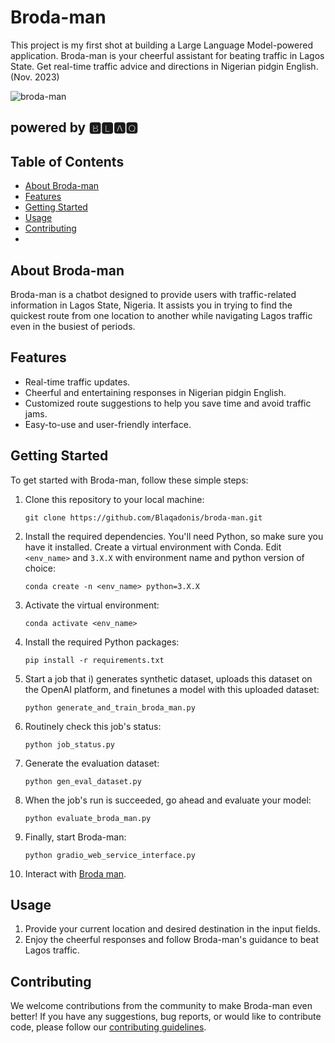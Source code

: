 # Broda-man

This project is my first shot at building a Large Language Model-powered application. Broda-man is your cheerful assistant for beating traffic in Lagos State. Get real-time traffic advice and directions in Nigerian pidgin English. (Nov. 2023)

![broda-man](https://github.com/Blaqadonis/broda-man/assets/100685852/df9e6402-c88f-4a56-96e9-6555e612547e)
## powered by 🅱🅻🅰🆀




## Table of Contents

- [About Broda-man](#about-broda-man)
- [Features](#features)
- [Getting Started](#getting-started)
- [Usage](#usage)
- [Contributing](#contributing)
- 


## About Broda-man

Broda-man is a chatbot designed to provide users with traffic-related information in Lagos State, Nigeria. It assists you in trying to find the quickest route from one location to another while navigating Lagos traffic even in the busiest of periods.

## Features

- Real-time traffic updates.
- Cheerful and entertaining responses in Nigerian pidgin English.
- Customized route suggestions to help you save time and avoid traffic jams.
- Easy-to-use and user-friendly interface.



## Getting Started

To get started with Broda-man, follow these simple steps:

1. Clone this repository to your local machine:
   ```shell
   git clone https://github.com/Blaqadonis/broda-man.git
2. Install the required dependencies. You'll need Python, so make sure you have it installed.
   Create a virtual environment with Conda.
   Edit ```<env_name>``` and ```3.X.X``` with environment name and python version of choice:
   ```shell
   conda create -n <env_name> python=3.X.X
3. Activate the virtual environment:
   ```shell
   conda activate <env_name>
4. Install the required Python packages:
   ```shell
   pip install -r requirements.txt
5. Start a job that i) generates synthetic dataset, uploads this dataset on the OpenAI platform, and finetunes a model with this uploaded dataset:
   ```shell
   python generate_and_train_broda_man.py
6. Routinely check this job's status:
   ```shell
   python job_status.py
7. Generate the evaluation dataset:
   ```shell
   python gen_eval_dataset.py
8. When the job's run is succeeded, go ahead and evaluate your model:
   ```shell
   python evaluate_broda_man.py
9. Finally, start Broda-man:
   ```shell
   python gradio_web_service_interface.py
10. Interact with [Broda man](http://127.0.0.1:7860/).



## Usage
1. Provide your current location and desired destination in the input fields.
2. Enjoy the cheerful responses and follow Broda-man's guidance to beat Lagos traffic.


## Contributing

We welcome contributions from the community to make Broda-man even better! If you have any suggestions, bug reports, or would like to contribute code, please follow our [contributing guidelines](https://community.openai.com/t/i-have-the-error-openai-error-serviceunavailableerror-the-server-is-overloaded-or-not-ready-yet/290475/3).



   
   
